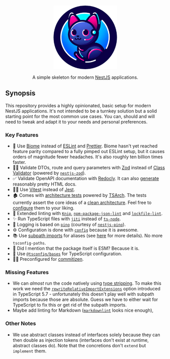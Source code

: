 <p align="center">
  <img src="./logo.png" width="200" alt="Logo" />
</p>
<p align="center">A simple skeleton for modern <a href="https://nestjs.com/">NestJS</a> applications.</p>


## Synopsis

This repository provides a highly opinionated, basic setup for modern NestJS applications. It's not intended to be a turnkey solution but a solid starting point for the most common use cases. You can, should and will need to tweak and adapt it to your needs and personal preferences. 

### Key Features
- 🦠 Use [Biome](https://biomejs.dev/) instead of [ESLint](https://eslint.org/) and [Prettier](https://prettier.io/). Biome hasn't yet reached feature parity compared to a fully pimped out ESLint setup, but it causes orders of magnitude fewer headaches. It's also roughly ten billion times faster.
- 🕵️‍♀️ Validate DTOs, route and query parameters with [Zod](https://github.com/colinhacks/zod) instead of [Class Validator](https://github.com/typestack/class-validator) (powered by [`nestjs-zod`](https://github.com/BenLorantfy/nestjs-zod)). 
- ✅ Validate OpenAPI documentation with [Redocly](https://redocly.com/redocly-cli). It can also [generate](https://redocly.com/docs/cli/commands/build-docs) reasonably pretty HTML docs.
- 🧑‍🔧 Use [Vitest](https://vitest.dev/) instead of [Jest](https://vitest.dev/).
- 🏚 Comes with [architecture tests](./test/architecture) powered by [TSArch](https://github.com/ts-arch/ts-arch). The tests currently assert the core ideas of a [clean architecture](https://blog.cleancoder.com/uncle-bob/2012/08/13/the-clean-architecture.html). Feel free to [configure](./test/architecture/rules.json) them to your liking.
- 🔬 Extended linting with [`Knip`](https://knip.dev), [`npm-package-json-lint`](https://npmpackagejsonlint.org/) and [`lockfile-lint`](https://github.com/lirantal/lockfile-lint/tree/main).
- ✨ Run TypeScript files with [`jiti`](https://github.com/unjs/jiti) instead of [`ts-node`](https://typestrong.org/ts-node/).
- 📜 Logging is based on [`pino`](https://getpino.io/#/) (courtesy of [`nestjs-pino`](https://github.com/iamolegga/nestjs-pino)).
- ⚙️ Configuration is done with [`config`](https://github.com/node-config/node-config) because it is awesome.
- 📚 Use [subpath imports](https://nodejs.org/api/packages.html#subpath-imports) for aliases (see [here](https://dev.to/vitalets/setting-up-subpath-imports-in-a-typescript-project-4i0a#update-typescript-configuration) for more details). No more `tsconfig-paths`.
- 🚀 Did I mention that the package itself is ESM? Because it is.
- 🧰 Use [`@tsconfig/bases`](https://github.com/tsconfig/bases) for TypeScript configuration.
- 💁‍♂️ Preconfigured for [commitizen](https://commitizen.github.io/cz-cli/).

### Missing Features
- We can _almost_ run the code natively using [type stripping](https://nodejs.org/api/typescript.html#type-stripping). To make this work we need the [`rewriteRelativeImportExtensions`](https://devblogs.microsoft.com/typescript/announcing-typescript-5-7/) option introduced in TypeScript 5.7 - unfortunately this doesn't play well with subpath imports because those are absolute. Guess we have to either wait for TypeScript to fix this or get rid of the subpath imports.
- Maybe add linting for Markdown ([`markdownlint`](https://github.com/DavidAnson/markdownlint) looks nice enough),

### Other Notes
- We use abstract classes instead of interfaces solely because they can then double as injection tokens (interfaces don't exist at runtime, abstract classes do). Note that the concretions don't `extend` but `implement` them.
